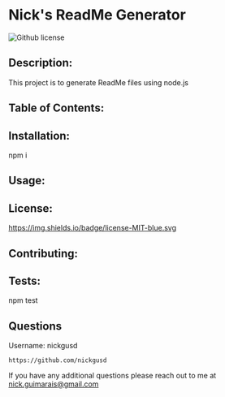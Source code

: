 # Nick's ReadMe Generator
 ![Github license](https://img.shields.io/badge/license-MIT-blue.svg)         
    
## Description:

This project is to generate ReadMe files using node.js
    
## Table of Contents: 
    
## Installation:

npm i
    
## Usage:


    
## License:

 https://img.shields.io/badge/license-MIT-blue.svg
    
## Contributing:


    
## Tests:

npm test
    
## Questions

 Username: nickgusd

	https://github.com/nickgusd

 If you have any additional questions please reach out to me at nick.guimarais@gmail.com 
    